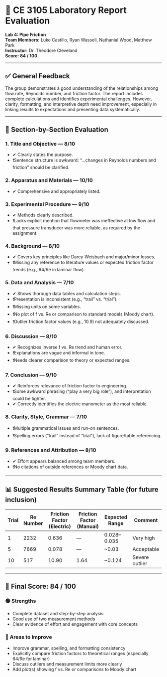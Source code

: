 
# 🧪 CE 3105 Laboratory Report Evaluation  
**Lab 4: Pipe Friction**  
**Team Members:** Luke Castillo, Ryan Wassell, Nathanial Wood, Matthew Park  
**Instructor:** Dr. Theodore Cleveland  
**Score: 84 / 100**

---

## ✅ General Feedback

The group demonstrates a good understanding of the relationships among flow rate, Reynolds number, and friction factor. The report includes complete calculations and identifies experimental challenges. However, clarity, formatting, and interpretive depth need improvement, especially in linking results to expectations and presenting data systematically.

---

## 🧾 Section-by-Section Evaluation

### 1. **Title and Objective** — **8/10**
- ✔ Clearly states the purpose.
- ❗Sentence structure is awkward: “...changes in Reynolds numbers and friction” should be clarified.

### 2. **Apparatus and Materials** — **10/10**
- ✔ Comprehensive and appropriately listed.

### 3. **Experimental Procedure** — **9/10**
- ✔ Methods clearly described.
- ❗Lacks explicit mention that flowmeter was ineffective at low flow and that pressure transducer was more reliable, as required by the assignment.

### 4. **Background** — **8/10**
- ✔ Covers key principles like Darcy-Weisbach and major/minor losses.
- ❗Missing any reference to literature values or expected friction factor trends (e.g., 64/Re in laminar flow).

### 5. **Data and Analysis** — **7/10**
- ✔ Shows thorough data tables and calculation steps.
- ❗Presentation is inconsistent (e.g., “trail” vs. “trial”).
- ❗Missing units on some variables.
- ❗No plot of f vs. Re or comparison to standard models (Moody chart).
- ❗Outlier friction factor values (e.g., 10.9) not adequately discussed.

### 6. **Discussion** — **8/10**
- ✔ Recognizes inverse f vs. Re trend and human error.
- ❗Explanations are vague and informal in tone.
- ❗Needs clearer comparison to theory or expected ranges.

### 7. **Conclusion** — **9/10**
- ✔ Reinforces relevance of friction factor to engineering.
- ❗Some awkward phrasing (“play a very big role”), and interpretation could be tighter.
- ✔ Correctly identifies the electric manometer as the most reliable.

### 8. **Clarity, Style, Grammar** — **7/10**
- ❗Multiple grammatical issues and run-on sentences.
- ❗Spelling errors (“trail” instead of “trial”), lack of figure/table referencing.

### 9. **References and Attribution** — **8/10**
- ✔ Effort appears balanced among team members.
- ❗No citations of outside references or Moody chart data.

---

## 📊 Suggested Results Summary Table (for future inclusion)

| Trial | Re Number | Friction Factor (Electric) | Friction Factor (Manual) | Expected Range | Comment         |
|-------|-----------|----------------------------|---------------------------|----------------|-----------------|
| 1     | 2232      | 0.636                      | —                         | 0.028–0.035    | Very high       |
| 5     | 7669      | 0.078                      | —                         | ~0.03          | Acceptable      |
| 10    | 517       | 10.90                      | 1.64                      | ~0.124         | Severe outlier  |

---

## 🧮 Final Score: **84 / 100**

### 🟢 **Strengths**
- Complete dataset and step-by-step analysis
- Good use of two measurement methods
- Clear evidence of effort and engagement with core concepts

### 🔴 **Areas to Improve**
- Improve grammar, spelling, and formatting consistency
- Explicitly compare friction factors to theoretical ranges (especially 64/Re for laminar)
- Discuss outliers and measurement limits more clearly
- Add plot(s) showing f vs. Re or comparisons to Moody chart
